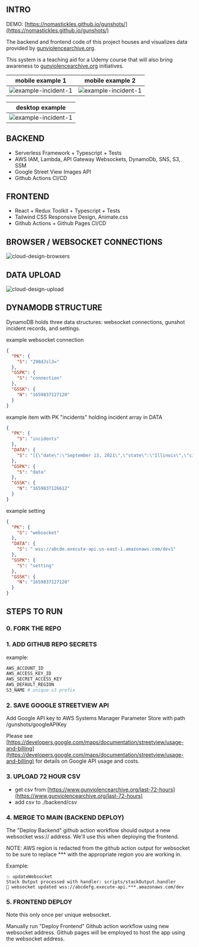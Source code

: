 ## INTRO

DEMO: [https://nomastickles.github.io/gunshots/](https://nomastickles.github.io/gunshots/)

The backend and frontend code of this project houses and visualizes data provided by [gunviolencearchive.org](https://www.gunviolencearchive.org).

This system is a teaching aid for a Udemy course that will also bring awareness to [gunviolencearchive.org](https://www.gunviolencearchive.org/about) initiatives.

|                 mobile example 1                  |                 mobile example 2                  |
| :-----------------------------------------------: | :-----------------------------------------------: |
| ![example-incident-1](img/example-incident-3.png) | ![example-incident-1](img/example-incident-4.png) |

|                  desktop example                  |
| :-----------------------------------------------: |
| ![example-incident-1](img/example-incident-1.png) |

## BACKEND

- Serverless Framework + Typescript + Tests
- AWS IAM, Lambda, API Gateway Websockets, DynamoDb, SNS, S3, SSM
- Google Street View Images API
- Github Actions CI/CD

## FRONTEND

- React + Redux Toolkit + Typescript + Tests
- Tailwind CSS Responsive Design, Animate.css
- Github Actions + Github Pages CI/CD

## BROWSER / WEBSOCKET CONNECTIONS

![cloud-design-browsers](img/cloud-design-browsers.png)

## DATA UPLOAD

![cloud-design-upload](img/cloud-design-upload.png)

## DYNAMODB STRUCTURE

DynamoDB holds three data structures: websocket connections, gunshot incident records, and settings.

example websocket connection

```json
{
  "PK": {
    "S": "298dJsl3="
  },
  "GSPK": {
    "S": "connection"
  },
  "GSSK": {
    "N": "1659837127120"
  }
}
```

example item with PK "incidents" holding incident array in DATA

```json
{
  "PK": {
    "S": "incidents"
  },
  "DATA": {
    "S": "[{\"date\":\"September 13, 2021\",\"state\":\"Illinois\",\"city\":\"Chicago\",\"address\":\"8700 block of S State\",\"killed\":0,\"injured\":1,\"id\":\"sijzhh:1231232\",\"image\":\"https://some-bucket.amazonaws.com/1231232.jpeg\"}]"
  },
  "GSPK": {
    "S": "data"
  },
  "GSSK": {
    "N": "1659837126612"
  }
}
```

example setting

```json
{
  "PK": {
    "S": "websocket"
  },
  "DATA": {
    "S": " wss://abcde.execute-api.us-east-1.amazonaws.com/dev1"
  },
  "GSPK": {
    "S": "setting"
  },
  "GSSK": {
    "N": "1659837127120"
  }
}
```

## STEPS TO RUN

### 0. FORK THE REPO

### 1. ADD GITHUB REPO SECRETS

example:

```sh
AWS_ACCOUNT_ID
AWS_ACCESS_KEY_ID
AWS_SECRET_ACCESS_KEY
AWS_DEFAULT_REGION
S3_NAME # unique s3 prefix
```

### 2. SAVE GOOGLE STREETVIEW API

Add Google API key to AWS Systems Manager Parameter Store with path /gunshots/googleAPIKey

Please see [https://developers.google.com/maps/documentation/streetview/usage-and-billing](https://developers.google.com/maps/documentation/streetview/usage-and-billing) for details on Google API usage and costs.

### 3. UPLOAD 72 HOUR CSV

- get csv from [https://www.gunviolencearchive.org/last-72-hours](https://www.gunviolencearchive.org/last-72-hours)
- add csv to ./backend/csv

### 4. MERGE TO MAIN (BACKEND DEPLOY)

The "Deploy Backend" github action workflow should output a new websocket wss:// address. We'll use this when deploying the frontend.

NOTE: AWS region is redacted from the github action output for websocket to be sure to replace \*\*\* with the appropriate region you are working in.

Example:

```
💥 updateWebsocket
Stack Output processed with handler: scripts/stackOutput.handler
🤝 websocket updated wss://abcdefg.execute-api.***.amazonaws.com/dev
```

### 5. FRONTEND DEPLOY

Note this only once per unique websocket.

Manually run "Deploy Frontend" Github action workflow using new websocket address. Github pages will be employed to host the app using the websocket address.

